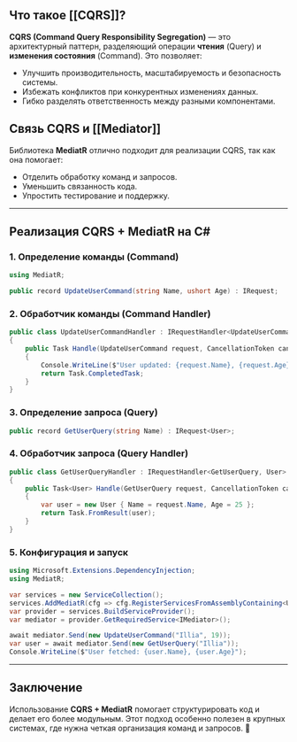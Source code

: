 ## Что такое [[CQRS]]?

**CQRS (Command Query Responsibility Segregation)** — это архитектурный паттерн, разделяющий операции **чтения** (Query) и **изменения состояния** (Command). Это позволяет:

- Улучшить производительность, масштабируемость и безопасность системы.
- Избежать конфликтов при конкурентных изменениях данных.
- Гибко разделять ответственность между разными компонентами.

## Связь CQRS и [[Mediator]]

Библиотека **MediatR** отлично подходит для реализации CQRS, так как она помогает:

- Отделить обработку команд и запросов.
- Уменьшить связанность кода.
- Упростить тестирование и поддержку.

---

## Реализация CQRS + MediatR на C#

### 1. Определение команды (Command)

```csharp
using MediatR;

public record UpdateUserCommand(string Name, ushort Age) : IRequest;
```

### 2. Обработчик команды (Command Handler)

```csharp
public class UpdateUserCommandHandler : IRequestHandler<UpdateUserCommand>
{
    public Task Handle(UpdateUserCommand request, CancellationToken cancellationToken)
    {
        Console.WriteLine($"User updated: {request.Name}, {request.Age}");
        return Task.CompletedTask;
    }
}
```

### 3. Определение запроса (Query)

```csharp
public record GetUserQuery(string Name) : IRequest<User>;
```

### 4. Обработчик запроса (Query Handler)

```csharp
public class GetUserQueryHandler : IRequestHandler<GetUserQuery, User>
{
    public Task<User> Handle(GetUserQuery request, CancellationToken cancellationToken)
    {
        var user = new User { Name = request.Name, Age = 25 };
        return Task.FromResult(user);
    }
}
```

### 5. Конфигурация и запуск

```csharp
using Microsoft.Extensions.DependencyInjection;
using MediatR;

var services = new ServiceCollection();
services.AddMediatR(cfg => cfg.RegisterServicesFromAssemblyContaining<UpdateUserCommand>());
var provider = services.BuildServiceProvider();
var mediator = provider.GetRequiredService<IMediator>();

await mediator.Send(new UpdateUserCommand("Illia", 19));
var user = await mediator.Send(new GetUserQuery("Illia"));
Console.WriteLine($"User fetched: {user.Name}, {user.Age}");
```

---

## Заключение

Использование **CQRS + MediatR** помогает структурировать код и делает его более модульным. Этот подход особенно полезен в крупных системах, где нужна четкая организация команд и запросов. 🚀